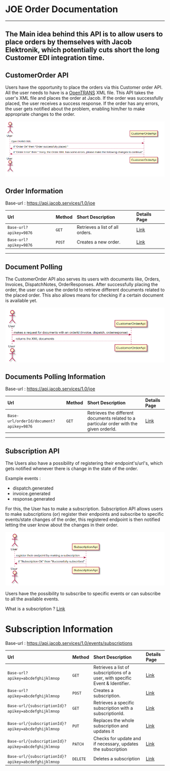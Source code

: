 # JOE Order Documentation

---
The Main idea behind this API is to allow users to place orders by themselves with Jacob Elektronik, which potentially cuts short the long Customer EDI integration time.
---

## CustomerOrder API

Users have the opportunity to place the orders via this Customer order API. All the user needs to have is a [OpenTRANS](https://www.digital.iao.fraunhofer.de/de/publikationen/OpenTRANS21.html) XML file. This API takes the user's XML file and places the order at Jacob. If the order was successfully placed, the user receives a success response. If the order has any errors, the user gets notified about the problem, enabling him/her to make appropriate changes to the order.

![](images/orderdoc.PNG)

## Order Information
Base-url : https://api.jacob.services/1.0/joe

| Url | Method | Short Description | Details Page |
| :--- | :--- | :--- | :--- |
| `Base-url?apikey=9876` | `GET` | Retrieves a list of all orders. | [Link](customerOrderApi/getOrders.md) |
| `Base-url?apikey=9876` | `POST` | Creates a new order. | [Link](customerOrderApi/createOrder.md) |

----------------------------------------------------------------------------------------------------------------------------------------

## Document Polling

The CustomerOrder API also serves its users with documents like, Orders, Invoices, DispatchNotes, OrderResponses. After successfully placing the order, the user can use the orderId to retrieve different documents related to the placed order. This also allows means for checking if a certain document is available yet.

![](images/docpol.PNG)

## Documents Polling Information
Base-url : https://api.jacob.services/1.0/joe

| Url | Method | Short Description | Details Page |
| :--- | :--- | :--- | :--- |
| `Base-url/orderId/document?apikey=9876` | `GET` | Retrieves the different documents related to a particular order with the given orderId. | [Link](documentPolling/documentPolling.md) |

----------------------------------------------------------------------------------------------------------------------

## Subscription API

The Users also have a possibility of registering their endpoint's/url's, which gets notified whenever there is change in the state of the order.

Example events : 
- dispatch.generated
- invoice.generated
- response.generated

For this, the User has to make a subscription. Subscription API allows users to make subscriptions (or) register their endpoints and subscribe to specific events/state changes of the order, this registered endpoint is then notified letting the user know about the changes in their order.

![](images/subapi.PNG)

Users have the possibility to subscribe to specific events or can subscribe to all the available events.

What is a subscription ? [Link](webhookSubscriptionApi/subscription.md)

# Subscription Information
Base-url : https://api.jacob.services/1.0/events/subscriptions

| Url | Method | Short Description | Details Page |
| :--- | :--- | :--- | :--- |
| `Base-url?apikey=abcdefghijklmnop` | `GET` | Retrieves a list of subscriptions of a user, with specific Event & Identifier. | [Link](webhookSubscriptionApi/getSubscriptions.md)|
| `Base-url?apikey=abcdefghijklmnop` | `POST` | Creates a subscription. | [Link](webhookSubscriptionApi/createSubscription.md)|
| `Base-url/{subscriptionId}?apikey=abcdefghijklmnop` | `GET` | Retrieves a specific subscription with a subscriptionId. | [Link](webhookSubscriptionApi/getSubscription.md)|
| `Base-url/{subscriptionId}?apikey=abcdefghijklmnop` | `PUT` | Replaces the whole subscription and updates it | [Link](webhookSubscriptionApi/putSubscription.md)|
| `Base-url/{subscriptionId}?apikey=abcdefghijklmnop` | `PATCH` | Checks for update and if necessary, updates the subscription | [Link](webhookSubscriptionApi/patchSubscription.md)|
| `Base-url/{subscriptionId}?apikey=abcdefghijklmnop` | `DELETE` | Deletes a subscription | [Link](webhookSubscriptionApi/deleteSubscription.md)|